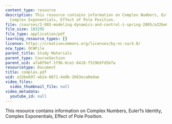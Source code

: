 ```yaml
---
content_type: resource
description: This resource contains information on Complex Numbers, Euler?s Identity,
  Complex Exponentials, Effect of Pole Position.
file: /courses/2-003-modeling-dynamics-and-control-i-spring-2005/a32be697ab2a86714a9b2663eca0edae_complex.pdf
file_size: 183295
file_type: application/pdf
learning_resource_types: []
license: https://creativecommons.org/licenses/by-nc-sa/4.0/
ocw_type: OCWFile
parent_title: Study Materials
parent_type: CourseSection
parent_uid: a7a8f9ef-1f9b-6ce1-6418-f519b9fd5b7a
resourcetype: Document
title: complex.pdf
uid: a32be697-ab2a-8671-4a9b-2663eca0edae
video_files:
  video_thumbnail_file: null
video_metadata:
  youtube_id: null
---
```

This resource contains information on Complex Numbers, Euler?s Identity, Complex Exponentials, Effect of Pole Position.